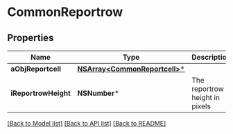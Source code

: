 # CommonReportrow

## Properties
Name | Type | Description | Notes
------------ | ------------- | ------------- | -------------
**aObjReportcell** | [**NSArray&lt;CommonReportcell&gt;***](CommonReportcell.md) |  | 
**iReportrowHeight** | **NSNumber*** | The reportrow height in pixels | 

[[Back to Model list]](../README.md#documentation-for-models) [[Back to API list]](../README.md#documentation-for-api-endpoints) [[Back to README]](../README.md)


